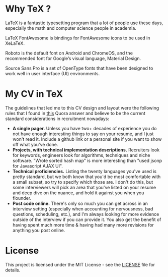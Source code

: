 # Why TeX ? 

LaTeX is a fantastic typesetting program that a lot of people use these days, especially the math and computer science people in academia.

LaTeX FontAwesome is bindings for FontAwesome icons to be used in XeLaTeX.

Roboto is the default font on Android and ChromeOS, and the recommended font for Google’s visual language, Material Design.

Source Sans Pro is a set of OpenType fonts that have been designed to work well in user interface (UI) environments.

# My CV in TeX 

The guidelines that led me to this CV design and layout were the following rules that I found in [this](https://www.quora.com/How-can-a-software-engineer-write-a-killer-resume/answer/Allen-Cheung?share=da9df56a&srid=JRMM) Quora answer and believe to be the current standard considerations in recruitment nowadays:

* **A single pager.** Unless you have two+ decades of experience you do not have enough interesting things to say on your resume, and I just won't read it. Include a github link or a personal site if you want to show off what you've done.
* **Projects, with technical implementation descriptions.** Recruiters look for keywords, engineers look for algorithms, techniques and niche software. "Wrote sorted hash map" is more interesting than "used jsonp for Javascript AJAX UI".
* **Technical proficiencies.** Listing the twenty languages you've used is pretty standard, but we both know that you'd be most comfortable with a small subset, so try to specify which those are. I don't do this, but some interviewers will pick an area that you've listed on your resume and deep dive on the nuance, and hold it against you when you flounder.
* **Post code online.** There's only so much you can get across in an interview setting (especially when accounting for nervousness, bad questions, scheduling, etc.), and I'm always looking for more evidence outside of the interview if you can provide it. You also get the benefit of having spent much more time & having had many more revisions for anything you post online.

# License

This project is licensed under the MIT License - see the [LICENSE](https://github.com/xtravaganzaa/LaTeX-cv/blob/master/LICENSE) file for details.